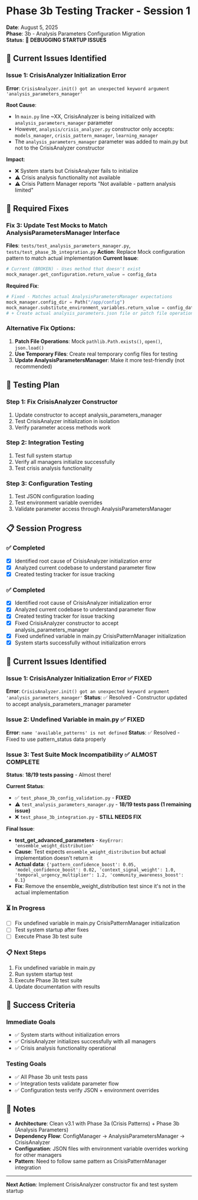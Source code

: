 # Phase 3b Testing Tracker - Session 1

**Date**: August 5, 2025  
**Phase**: 3b - Analysis Parameters Configuration Migration  
**Status**: 🔧 **DEBUGGING STARTUP ISSUES**

## 🚨 Current Issues Identified

### **Issue 1: CrisisAnalyzer Initialization Error**
**Error**: `CrisisAnalyzer.init() got an unexpected keyword argument 'analysis_parameters_manager'`

**Root Cause**: 
- In `main.py` line ~XX, CrisisAnalyzer is being initialized with `analysis_parameters_manager` parameter
- However, `analysis/crisis_analyzer.py` constructor only accepts: `models_manager`, `crisis_pattern_manager`, `learning_manager`
- The `analysis_parameters_manager` parameter was added to main.py but not to the CrisisAnalyzer constructor

**Impact**: 
- ❌ System starts but CrisisAnalyzer fails to initialize
- ⚠️ Crisis analysis functionality not available
- ⚠️ Crisis Pattern Manager reports "Not available - pattern analysis limited"

## 🔧 Required Fixes

### **Fix 3: Update Test Mocks to Match AnalysisParametersManager Interface**
**Files**: `tests/test_analysis_parameters_manager.py`, `tests/test_phase_3b_integration.py`
**Action**: Replace Mock configuration pattern to match actual implementation
**Current Issue**: 
```python
# Current (BROKEN) - Uses method that doesn't exist
mock_manager.get_configuration.return_value = config_data
```
**Required Fix**:
```python  
# Fixed - Matches actual AnalysisParametersManager expectations
mock_manager.config_dir = Path("/app/config")
mock_manager.substitute_environment_variables.return_value = config_data
# + Create actual analysis_parameters.json file or patch file operations
```

### **Alternative Fix Options**:
1. **Patch File Operations**: Mock `pathlib.Path.exists()`, `open()`, `json.load()`
2. **Use Temporary Files**: Create real temporary config files for testing
3. **Update AnalysisParametersManager**: Make it more test-friendly (not recommended)

## 🧪 Testing Plan

### **Step 1: Fix CrisisAnalyzer Constructor**
1. Update constructor to accept analysis_parameters_manager
2. Test CrisisAnalyzer initialization in isolation
3. Verify parameter access methods work

### **Step 2: Integration Testing** 
1. Test full system startup
2. Verify all managers initialize successfully
3. Test crisis analysis functionality

### **Step 3: Configuration Testing**
1. Test JSON configuration loading
2. Test environment variable overrides
3. Validate parameter access through AnalysisParametersManager

## 📋 Session Progress

### **✅ Completed**
- [x] Identified root cause of CrisisAnalyzer initialization error
- [x] Analyzed current codebase to understand parameter flow
- [x] Created testing tracker for issue tracking

### **✅ Completed**
- [x] Identified root cause of CrisisAnalyzer initialization error
- [x] Analyzed current codebase to understand parameter flow
- [x] Created testing tracker for issue tracking
- [x] Fixed CrisisAnalyzer constructor to accept analysis_parameters_manager
- [x] Fixed undefined variable in main.py CrisisPatternManager initialization
- [x] System starts successfully without initialization errors

## 🚨 Current Issues Identified

### **Issue 1: CrisisAnalyzer Initialization Error** ✅ **FIXED**
**Error**: `CrisisAnalyzer.init() got an unexpected keyword argument 'analysis_parameters_manager'`
**Status**: ✅ Resolved - Constructor updated to accept analysis_parameters_manager parameter

### **Issue 2: Undefined Variable in main.py** ✅ **FIXED** 
**Error**: `name 'available_patterns' is not defined`
**Status**: ✅ Resolved - Fixed to use pattern_status data properly

### **Issue 3: Test Suite Mock Incompatibility** ✅ **ALMOST COMPLETE**
**Status**: **18/19 tests passing** - Almost there!

**Current Status**:
- ✅ `test_phase_3b_config_validation.py` - **FIXED** 
- ⚠️ `test_analysis_parameters_manager.py` - **18/19 tests pass (1 remaining issue)**
- ❌ `test_phase_3b_integration.py` - **STILL NEEDS FIX**

**Final Issue**:
- **test_get_advanced_parameters** - `KeyError: 'ensemble_weight_distribution'`
- **Cause**: Test expects `ensemble_weight_distribution` but actual implementation doesn't return it
- **Actual data**: `{'pattern_confidence_boost': 0.05, 'model_confidence_boost': 0.02, 'context_signal_weight': 1.0, 'temporal_urgency_multiplier': 1.2, 'community_awareness_boost': 0.1}`
- **Fix**: Remove the ensemble_weight_distribution test since it's not in the actual implementation

### **⏳ In Progress**
- [ ] Fix undefined variable in main.py CrisisPatternManager initialization
- [ ] Test system startup after fixes
- [ ] Execute Phase 3b test suite

### **📋 Next Steps**
1. Fix undefined variable in main.py 
2. Run system startup test
3. Execute Phase 3b test suite
4. Update documentation with results

## 🎯 Success Criteria

### **Immediate Goals**
- ✅ System starts without initialization errors
- ✅ CrisisAnalyzer initializes successfully with all managers
- ✅ Crisis analysis functionality operational

### **Testing Goals**
- ✅ All Phase 3b unit tests pass
- ✅ Integration tests validate parameter flow
- ✅ Configuration tests verify JSON + environment overrides

## 📝 Notes

- **Architecture**: Clean v3.1 with Phase 3a (Crisis Patterns) + Phase 3b (Analysis Parameters)
- **Dependency Flow**: ConfigManager → AnalysisParametersManager → CrisisAnalyzer
- **Configuration**: JSON files with environment variable overrides working for other managers
- **Pattern**: Need to follow same pattern as CrisisPatternManager integration

---

**Next Action**: Implement CrisisAnalyzer constructor fix and test system startup